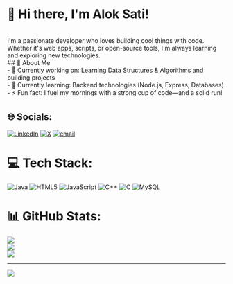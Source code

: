 # 👋 Hi there, I'm Alok Sati!
<br>
I'm a passionate developer who loves building cool things with code. Whether it's web apps, scripts, or open-source tools, I'm always learning and exploring new technologies.
<br>
## 🚀 About Me
<br>
- 🔭 Currently working on: Learning Data Structures & Algorithms and building projects  
<br>
- 🌱 Currently learning: Backend technologies (Node.js, Express, Databases)  
<br>
- ⚡ Fun fact: I fuel my mornings with a strong cup of code—and a solid run!
<br>

## 🌐 Socials:
[![LinkedIn](https://img.shields.io/badge/LinkedIn-%230077B5.svg?logo=linkedin&logoColor=white)](https://linkedin.com/in/AlokSati) [![X](https://img.shields.io/badge/X-black.svg?logo=X&logoColor=white)](https://x.com/@AlokSati10) [![email](https://img.shields.io/badge/Email-D14836?logo=gmail&logoColor=white)](mailto:aloksati986@gmail.com) 

# 💻 Tech Stack:
![Java](https://img.shields.io/badge/java-%23ED8B00.svg?style=for-the-badge&logo=openjdk&logoColor=white) ![HTML5](https://img.shields.io/badge/html5-%23E34F26.svg?style=for-the-badge&logo=html5&logoColor=white) ![JavaScript](https://img.shields.io/badge/javascript-%23323330.svg?style=for-the-badge&logo=javascript&logoColor=%23F7DF1E) ![C++](https://img.shields.io/badge/c++-%2300599C.svg?style=for-the-badge&logo=c%2B%2B&logoColor=white) ![C](https://img.shields.io/badge/c-%2300599C.svg?style=for-the-badge&logo=c&logoColor=white) ![MySQL](https://img.shields.io/badge/mysql-4479A1.svg?style=for-the-badge&logo=mysql&logoColor=white)
# 📊 GitHub Stats:
![](https://github-readme-stats.vercel.app/api?username=aloksati7&theme=github_dark&hide_border=true&include_all_commits=false&count_private=false)<br/>
![](https://nirzak-streak-stats.vercel.app/?user=aloksati7&theme=github_dark&hide_border=true)<br/>
![](https://github-readme-stats.vercel.app/api/top-langs/?username=aloksati7&theme=github_dark&hide_border=true&include_all_commits=false&count_private=false&layout=compact)

---
[![](https://visitcount.itsvg.in/api?id=aloksati7&icon=0&color=0)](https://visitcount.itsvg.in)

<!-- Proudly created with GPRM ( https://gprm.itsvg.in ) -->
